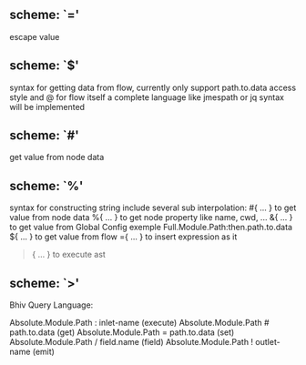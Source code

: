 ## scheme: `=' 
  escape value

## scheme: `$'
  syntax for getting data from flow, currently only support path.to.data access style and @ for flow itself
  a complete language like jmespath or jq syntax will be implemented

## scheme: `#'
  get value from node data
  
## scheme: `%'
  syntax for constructing string include several sub interpolation:
  #{ ... } to get value from node data 
  %{ ... } to get node property like name, cwd, ...
  &{ ... } to get value from Global Config exemple Full.Module.Path:then.path.to.data
  ${ ... } to get value from flow
  ={ ... } to insert expression as it
  >{ ... } to execute ast 

## scheme: `>'
  
Bhiv Query Language:

  Absolute.Module.Path : inlet-name   (execute)
  Absolute.Module.Path # path.to.data (get)
  Absolute.Module.Path = path.to.data (set)
  Absolute.Module.Path / field.name   (field)
  Absolute.Module.Path ! outlet-name  (emit)
